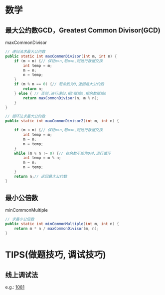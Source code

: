 # 数学
## 最大公约数GCD，Greatest Common Divisor(GCD)
maxCommonDivisor
```java
// 递归法求最大公约数
public static int maxCommonDivisor(int m, int n) {
    if (m < n) {// 保证m>n,若m<n,则进行数据交换
        int temp = m;
        m = n;
        n = temp;
    }
    if (m % n == 0) {// 若余数为0,返回最大公约数
        return n;
    } else { // 否则,进行递归,把n赋给m,把余数赋给n
        return maxCommonDivisor(n, m % n);
    }
}

// 循环法求最大公约数
public static int maxCommonDivisor2(int m, int n) {

    if (m < n) {// 保证m>n,若m<n,则进行数据交换
        int temp = m;
        m = n;
        n = temp;
    }
    while (m % n != 0) {// 在余数不能为0时,进行循环
        int temp = m % n;
        m = n;
        n = temp;
    }
    return n;// 返回最大公约数
}
```


## 最小公倍数
minCommonMultiple
```java
// 求最小公倍数
public static int minCommonMultiple(int m, int n) {
    return m * n / maxCommonDivisor(m, n);
}

```




# TIPS(做题技巧, 调试技巧)
## 线上调试法
e.g.: [1081](https://zhuanlan.zhihu.com/p/105108323)
